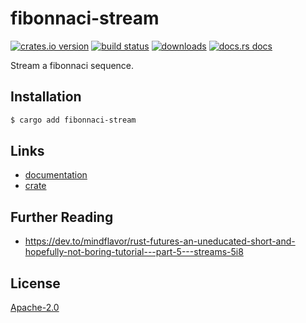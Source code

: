 # fibonnaci-stream
[![crates.io version][1]][2] [![build status][3]][4]
[![downloads][5]][6] [![docs.rs docs][7]][8]

Stream a fibonnaci sequence.

## Installation
```sh
$ cargo add fibonnaci-stream
```

## Links
- [documentation][8]
- [crate][2]

## Further Reading
- https://dev.to/mindflavor/rust-futures-an-uneducated-short-and-hopefully-not-boring-tutorial---part-5---streams-5i8

## License
[Apache-2.0](./LICENSE)

[1]: https://img.shields.io/crates/v/fibonnaci-stream.svg?style=flat-square
[2]: https://crates.io/crate/fibonnaci-stream
[3]: https://img.shields.io/travis/yoshuawuyts/fibonnaci-stream.svg?style=flat-square
[4]: https://travis-ci.org/yoshuawuyts/fibonnaci-stream
[5]: https://img.shields.io/crates/d/fibonnaci-stream.svg?style=flat-square
[6]: https://crates.io/crates/fibonnaci-stream
[7]: https://docs.rs/fibonnaci-stream/badge.svg?version=0.1.0
[8]: https://docs.rs/fibonnaci-stream
